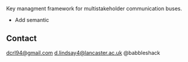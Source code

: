 Key managment framework for multistakeholder communication buses.

- Add semantic

## Contact
dcrl94@gmail.com
d.lindsay4@lancaster.ac.uk
@babbleshack
